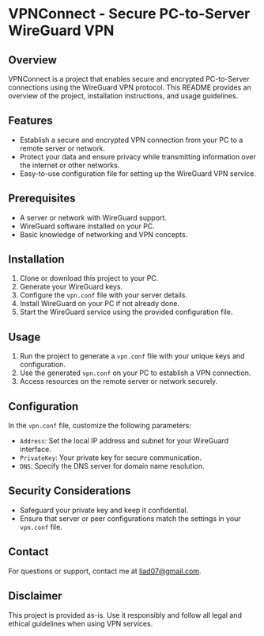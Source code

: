 # VPNConnect - Secure PC-to-Server WireGuard VPN

## Overview

VPNConnect is a project that enables secure and encrypted PC-to-Server connections using the WireGuard VPN protocol. This README provides an overview of the project, installation instructions, and usage guidelines.

## Features

- Establish a secure and encrypted VPN connection from your PC to a remote server or network.
- Protect your data and ensure privacy while transmitting information over the internet or other networks.
- Easy-to-use configuration file for setting up the WireGuard VPN service.

## Prerequisites

- A server or network with WireGuard support.
- WireGuard software installed on your PC.
- Basic knowledge of networking and VPN concepts.

## Installation

1. Clone or download this project to your PC.
2. Generate your WireGuard keys.
3. Configure the `vpn.conf` file with your server details.
4. Install WireGuard on your PC if not already done.
5. Start the WireGuard service using the provided configuration file.

## Usage

1. Run the project to generate a `vpn.conf` file with your unique keys and configuration.
2. Use the generated `vpn.conf` on your PC to establish a VPN connection.
3. Access resources on the remote server or network securely.

## Configuration

In the `vpn.conf` file, customize the following parameters:

- `Address`: Set the local IP address and subnet for your WireGuard interface.
- `PrivateKey`: Your private key for secure communication.
- `DNS`: Specify the DNS server for domain name resolution.

## Security Considerations

- Safeguard your private key and keep it confidential.
- Ensure that server or peer configurations match the settings in your `vpn.conf` file.

## Contact

For questions or support, contact me at [liad07@gmail.com](mailto:liad07@gmail.com).

## Disclaimer

This project is provided as-is. Use it responsibly and follow all legal and ethical guidelines when using VPN services.

